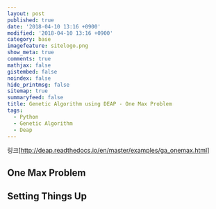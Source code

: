```yaml
---
layout: post
published: true
date: '2018-04-10 13:16 +0900'
modified: '2018-04-10 13:16 +0900'
category: base
imagefeature: sitelogo.png
show_meta: true
comments: true
mathjax: false
gistembed: false
noindex: false
hide_printmsg: false
sitemap: true
summaryfeed: false
title: Genetic Algorithm using DEAP - One Max Problem
tags:
  - Python
  - Genetic Algorithm
  - Deap
---
```

링크[http://deap.readthedocs.io/en/master/examples/ga_onemax.html]

## One Max Problem


## Setting Things Up
